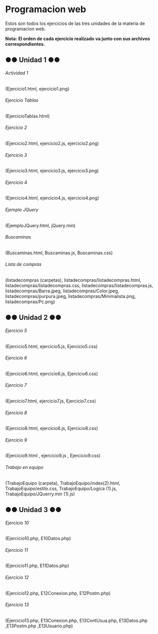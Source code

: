 # Programacion web

Estos son todos los ejercicios de las tres unidades de la materia de programacion web.

**Nota:**
**El orden de cada ejercicio realizado va junto con sus archivos correspondientes.**

## ●● Unidad 1 ●●
###### Actividad 1
(Ejercicio1.html, ejercicio1.png)
###### Ejercicio Tablas
(EjercicioTablas.html)
###### Ejercicio 2
(Ejercicio2.html, ejercicio2.js, ejercicio2.png)
###### Ejercicio 3
(Ejercicio3.html, ejercicio3.js, ejercicio3.png)
###### Ejercicio 4
(Ejercicio4.html, ejercicio4.js, ejercicio4.png)
###### Ejemplo JQuery
(EjemploJQuery.html, jQuery.min)
###### Buscaminas
(Buscaminas.html, Buscaminas.js, Buscaminas.css)
###### Lista de compras
(listadecompras (carpetas), listadecompras/listadecompras.html, listadecompras/listadecompras.css, listadecompras/listadecompras.js, listadecompras/Barra.jpeg,             listadecompras/Color.jpeg, listadecompras/purpura.jpeg, listadecompras/Minimalista.png, listadecompras/Pc.png)

## ●● Unidad 2 ●●
###### Ejercicio 5
(Ejercicio5.html, ejercicio5.js, Ejercicio5.css)
###### Ejercicio 6
(Ejercicio6.html, ejercicio6.js, Ejercicio6.css)
###### Ejercicio 7
(Ejercicio7.html, ejercicio7.js, Ejercicio7.css)
###### Ejercicio 8
(Ejercicio8.html, ejercicio8.js, Ejercicio8.css)
###### Ejercicio 9
(Ejercicio9.html , ejercicio9.js , Ejercicio9.css)
###### Trabajo en equipo
(TrabajoEquipo (carpeta), TrabajoEquipo/index(2).html, TrabajoEquipo/estilo.css, TrabajoEquipo/Logica (1).js, TrabajoEquipo/JQuerry.min (1).js)

## ●● Unidad 3 ●●
###### Ejercicio 10
(Ejercicio10.php, E10Datos.php)
###### Ejercicio 11
(Ejercicio11.php, E11Datos.php)
###### Ejercicio 12
(Ejercicio12.php, E12Conexion.php, E12Postm.php)
###### Ejercicio 13
(Ejercicio13.php, E13Conexion.php, E13ContUsua.php, E13Datos.php ,E13Postm.php ,E13Usuario.php)
